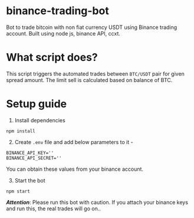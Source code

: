 # binance-trading-bot
Bot to trade bitcoin with non fiat currency USDT using Binance trading account. Built using node js, binance API, ccxt.

# What script does?

This script triggers the automated trades between `BTC/USDT` pair for given spread amount. The limit sell is calculated based on balance of BTC.

# Setup guide

1. Install dependencies
  ```
  npm install
  ```

2. Create `.env` file and add below parameters to it -
  ```
  BINANCE_API_KEY=''
  BINANCE_API_SECRET=''
  ```
  You can obtain these values from your binance account.

3. Start the bot
  ```
  npm start
  ```

***Attention***:
Please run this bot with caution. If you attach your binance keys and run this, the real trades will go on..
